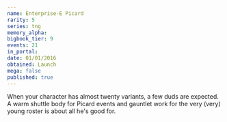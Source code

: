 ```yaml
---
name: Enterprise-E Picard
rarity: 5
series: tng
memory_alpha:
bigbook_tier: 9
events: 21
in_portal:
date: 01/01/2016
obtained: Launch
mega: false
published: true
---
```


When your character has almost twenty variants, a few duds are expected. A warm shuttle body for Picard events and gauntlet work for the very (very) young roster is about all he's good for.
